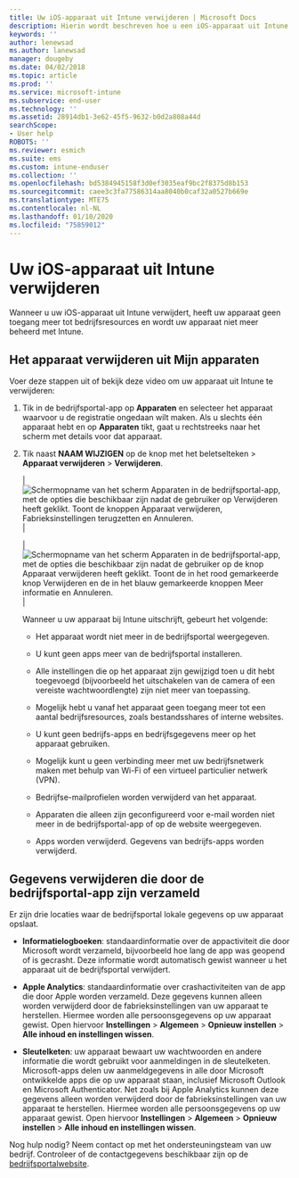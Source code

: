 ```yaml
---
title: Uw iOS-apparaat uit Intune verwijderen | Microsoft Docs
description: Hierin wordt beschreven hoe u een iOS-apparaat uit Intune kunt verwijderen
keywords: ''
author: lenewsad
ms.author: lanewsad
manager: dougeby
ms.date: 04/02/2018
ms.topic: article
ms.prod: ''
ms.service: microsoft-intune
ms.subservice: end-user
ms.technology: ''
ms.assetid: 28914db1-3e62-45f5-9632-b0d2a808a44d
searchScope:
- User help
ROBOTS: ''
ms.reviewer: esmich
ms.suite: ems
ms.custom: intune-enduser
ms.collection: ''
ms.openlocfilehash: bd5384945158f3d0ef3035eaf9bc2f8375d8b153
ms.sourcegitcommit: caee3c3fa77586314aa8040b0caf32a0527b669e
ms.translationtype: MTE75
ms.contentlocale: nl-NL
ms.lasthandoff: 01/10/2020
ms.locfileid: "75859012"
---
```

# <a name="remove-your-ios-device-from-intune"></a>Uw iOS-apparaat uit Intune verwijderen

Wanneer u uw iOS-apparaat uit Intune verwijdert, heeft uw apparaat geen toegang meer tot bedrijfsresources en wordt uw apparaat niet meer beheerd met Intune.


## <a name="removing-the-device-from-my-devices"></a>Het apparaat verwijderen uit Mijn apparaten

Voer deze stappen uit of bekijk deze video om uw apparaat uit Intune te verwijderen:


1. Tik in de bedrijfsportal-app op **Apparaten** en selecteer het apparaat waarvoor u de registratie ongedaan wilt maken. Als u slechts één apparaat hebt en op **Apparaten** tikt, gaat u rechtstreeks naar het scherm met details voor dat apparaat.

2. Tik naast **NAAM WIJZIGEN** op de knop met het beletselteken > **Apparaat verwijderen** > **Verwijderen**.  

    |![Schermopname van het scherm Apparaten in de bedrijfsportal-app, met de opties die beschikbaar zijn nadat de gebruiker op Verwijderen heeft geklikt. Toont de knoppen Apparaat verwijderen, Fabrieksinstellingen terugzetten en Annuleren.](/intune-user-help/media/cp_ios_unenroll_after_1804_001.png)|

    |![Schermopname van het scherm Apparaten in de bedrijfsportal-app, met de opties die beschikbaar zijn nadat de gebruiker op de knop Apparaat verwijderen heeft geklikt. Toont de in het rood gemarkeerde knop Verwijderen en de in het blauw gemarkeerde knoppen Meer informatie en Annuleren.](/intune-user-help/media/cp_ios_unenroll_after_1804_002.png)|


    Wanneer u uw apparaat bij Intune uitschrijft, gebeurt het volgende:

    - Het apparaat wordt niet meer in de bedrijfsportal weergegeven.

    - U kunt geen apps meer van de bedrijfsportal installeren.

    - Alle instellingen die op het apparaat zijn gewijzigd toen u dit hebt toegevoegd (bijvoorbeeld het uitschakelen van de camera of een vereiste wachtwoordlengte) zijn niet meer van toepassing.

    - Mogelijk hebt u vanaf het apparaat geen toegang meer tot een aantal bedrijfsresources, zoals bestandsshares of interne websites.

    - U kunt geen bedrijfs-apps en bedrijfsgegevens meer op het apparaat gebruiken.

    - Mogelijk kunt u geen verbinding meer met uw bedrijfsnetwerk maken met behulp van Wi-Fi of een virtueel particulier netwerk (VPN).

    - Bedrijfse-mailprofielen worden verwijderd van het apparaat.

    - Apparaten die alleen zijn geconfigureerd voor e-mail worden niet meer in de bedrijfsportal-app of op de website weergegeven.

    - Apps worden verwijderd. Gegevens van bedrijfs-apps worden verwijderd.

## <a name="removing-data-collected-by-the-company-portal-app"></a>Gegevens verwijderen die door de bedrijfsportal-app zijn verzameld

Er zijn drie locaties waar de bedrijfsportal lokale gegevens op uw apparaat opslaat.

- **Informatielogboeken**: standaardinformatie over de appactiviteit die door Microsoft wordt verzameld, bijvoorbeeld hoe lang de app was geopend of is gecrasht. Deze informatie wordt automatisch gewist wanneer u het apparaat uit de bedrijfsportal verwijdert.

- **Apple Analytics**: standaardinformatie over crashactiviteiten van de app die door Apple worden verzameld. Deze gegevens kunnen alleen worden verwijderd door de fabrieksinstellingen van uw apparaat te herstellen. Hiermee worden alle persoonsgegevens op uw apparaat gewist. Open hiervoor **Instellingen** > **Algemeen** > **Opnieuw instellen** > **Alle inhoud en instellingen wissen**.

- **Sleutelketen**: uw apparaat bewaart uw wachtwoorden en andere informatie die wordt gebruikt voor aanmeldingen in de sleutelketen. Microsoft-apps delen uw aanmeldgegevens in alle door Microsoft ontwikkelde apps die op uw apparaat staan, inclusief Microsoft Outlook en Microsoft Authenticator. Net zoals bij Apple Analytics kunnen deze gegevens alleen worden verwijderd door de fabrieksinstellingen van uw apparaat te herstellen. Hiermee worden alle persoonsgegevens op uw apparaat gewist. Open hiervoor **Instellingen** > **Algemeen** > **Opnieuw instellen** > **Alle inhoud en instellingen wissen**.


Nog hulp nodig? Neem contact op met het ondersteuningsteam van uw bedrijf. Controleer of de contactgegevens beschikbaar zijn op de [bedrijfsportalwebsite](https://go.microsoft.com/fwlink/?linkid=2010980).
